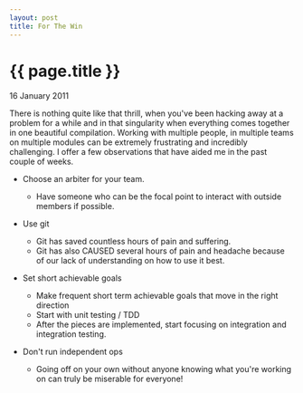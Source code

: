 ```yaml
---
layout: post
title: For The Win
---
```


{{ page.title }}
================

<p class="meta">16 January 2011</p>

There is nothing quite like that thrill, when you've been hacking away at a problem for a while and in that singularity when everything comes together in one beautiful compilation. Working with multiple people, in multiple teams on multiple modules can be extremely frustrating and incredibly challenging. I offer a few observations that have aided me in the past couple of weeks.

* Choose an arbiter for your team.
  - Have someone who can be the focal point to interact with outside members if possible. 

* Use git
  - Git has saved countless hours of pain and suffering.
  - Git has also CAUSED several hours of pain and headache because of our lack of understanding on how to use it best.

* Set short achievable goals
  - Make frequent short term achievable goals that move in the right direction
  - Start with unit testing / TDD
  - After the pieces are implemented, start focusing on integration and integration testing.

* Don't run independent ops
  - Going off on your own without anyone knowing what you're working on can truly be miserable for everyone!

